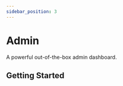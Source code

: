 ```yaml
---
sidebar_position: 3
---
```


# Admin

A powerful out-of-the-box admin dashboard.

## Getting Started
